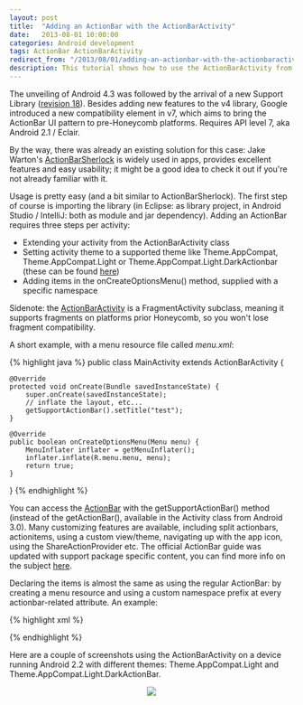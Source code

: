 ```yaml
---
layout: post
title:  "Adding an ActionBar with the ActionBarActivity"
date:   2013-08-01 10:00:00
categories: Android development
tags: ActionBar ActionBarActivity
redirect_from: "/2013/08/01/adding-an-actionbar-with-the-actionbaractivity/"
description: This tutorial shows how to use the ActionBarActivity from the support library in Android apps.
---
```

The unveiling of Android 4.3 was followed by the arrival of a new Support Library ([revision 18](http://developer.android.com/tools/support-library/index.html)). Besides adding new features to the v4 library, Google introduced a new compatibility element in v7, which aims to bring the ActionBar UI pattern to pre-Honeycomb platforms. Requires API level 7, aka Android 2.1 / Eclair.
<!-- more -->

By the way, there was already an existing solution for this case: Jake Warton's [ActionBarSherlock](http://actionbarsherlock.com/) is widely used in apps, provides excellent features and easy usability; it might be a good idea to check it out if you're not already familiar with it.

Usage is pretty easy (and a bit similar to ActionBarSherlock). The first step of course is importing the library (in Eclipse: as library project, in Android Studio / IntelliJ: both as module and jar dependency). Adding an ActionBar requires three steps per activity:

*   Extending your activity from the ActionBarActivity class
*   Setting activity theme to a supported theme like Theme.AppCompat, Theme.AppCompat.Light or Theme.AppCompat.Light.DarkActionbar (these can be found [here](http://developer.android.com/reference/android/support/v7/appcompat/R.style.html))
*   Adding items in the onCreateOptionsMenu() method, supplied with a specific namespace

Sidenote: the [ActionBarActivity](http://developer.android.com/reference/android/support/v7/app/ActionBarActivity.html) is a FragmentActivity subclass, meaning it supports fragments on platforms prior Honeycomb, so you won't lose fragment compatibility.

A short example, with a menu resource file called _menu.xml_:

{% highlight java %}
public class MainActivity extends ActionBarActivity {

    @Override
    protected void onCreate(Bundle savedInstanceState) {
        super.onCreate(savedInstanceState);
        // inflate the layout, etc...
        getSupportActionBar().setTitle("test");
    }

    @Override
    public boolean onCreateOptionsMenu(Menu menu) {
        MenuInflater inflater = getMenuInflater();
        inflater.inflate(R.menu.menu, menu);
        return true;
    }
}
{% endhighlight %}

You can access the [ActionBar](http://developer.android.com/reference/android/support/v7/app/ActionBar.html) with the getSupportActionBar() method (instead of the getActionBar(), available in the Activity class from Android 3.0). Many customizing features are available, including split actionbars, actionitems, using a custom view/theme, navigating up with the app icon, using the ShareActionProvider etc. The official ActionBar guide was updated with support package specific content, you can find more info on the subject [here](http://developer.android.com/guide/topics/ui/actionbar.html).

Declaring the items is almost the same as using the regular ActionBar: by creating a menu resource and using a custom namespace prefix at every actionbar-related attribute. An example:

{% highlight xml %}
<?xml version="1.0" encoding="utf-8"?>
<menu xmlns:android="http://schemas.android.com/apk/res/android"
      xmlns:yourapp="http://schemas.android.com/apk/res-auto">
    <item android:id="@+id/menu_item_1"
          yourapp:showAsAction="always"
          android:icon="@drawable/ic_launcher"
          android:title="@string/menu_item_1" />
</menu>
{% endhighlight %}

Here are a couple of screenshots using the ActionBarActivity on a device running Android 2.2 with different themes: Theme.AppCompat.Light and Theme.AppCompat.Light.DarkActionBar.

<p  align="center">
	<img src="http://andraskindler.com/img/post/actionbar_support.png"/>
</p>